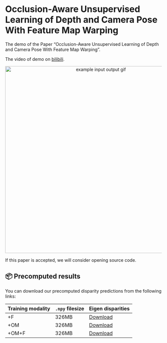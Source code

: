 # Occlusion-Aware Unsupervised Learning of Depth and Camera Pose With Feature Map Warping

The demo of the Paper “Occlusion-Aware Unsupervised Learning of Depth and Camera Pose With Feature Map Warping”.

The video of demo on [bilibili](https://www.bilibili.com/video/av75657817).
<p align="center">
  <img src="assets/disp_1.gif" alt="example input output gif" width="600" />
</p>

If this paper is accepted, we will consider opening source code.

## 📦 Precomputed results

You can download our precomputed disparity predictions from the following links:


| Training modality | `.npy` filesize | Eigen disparities                                                                             |
|-------------------|-----------------|-----------------------------------------------------------------------------------------------|
| +F                | 326MB           | [Download]()           |
| +OM               | 326MB           | [Download]()         |
| +OM+F             | 326MB           | [Download]()  |


